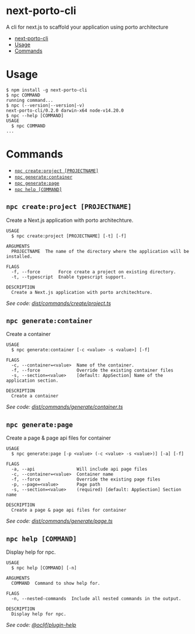 # next-porto-cli
A cli for next.js to scaffold your application using porto architecture

<!-- toc -->
* [next-porto-cli](#next-porto-cli)
* [Usage](#usage)
* [Commands](#commands)
<!-- tocstop -->
# Usage
<!-- usage -->
```sh-session
$ npm install -g next-porto-cli
$ npc COMMAND
running command...
$ npc (--version|--version|-v)
next-porto-cli/0.2.0 darwin-x64 node-v14.20.0
$ npc --help [COMMAND]
USAGE
  $ npc COMMAND
...
```
<!-- usagestop -->
# Commands
<!-- commands -->
* [`npc create:project [PROJECTNAME]`](#npc-createproject-projectname)
* [`npc generate:container`](#npc-generatecontainer)
* [`npc generate:page`](#npc-generatepage)
* [`npc help [COMMAND]`](#npc-help-command)

## `npc create:project [PROJECTNAME]`

Create a Next.js application with porto architechture.

```
USAGE
  $ npc create:project [PROJECTNAME] [-t] [-f]

ARGUMENTS
  PROJECTNAME  The name of the directory where the application will be installed.

FLAGS
  -f, --force       Force create a project on existing directory.
  -t, --typescript  Enable typescript support.

DESCRIPTION
  Create a Next.js application with porto architechture.
```

_See code: [dist/commands/create/project.ts](https://github.com/theianrey/next-porto-cli/blob/v0.2.0/dist/commands/create/project.ts)_

## `npc generate:container`

Create a container

```
USAGE
  $ npc generate:container [-c <value> -s <value>] [-f]

FLAGS
  -c, --container=<value>  Name of the container.
  -f, --force              Override the existing container files
  -s, --section=<value>    [default: AppSection] Name of the application section.

DESCRIPTION
  Create a container
```

_See code: [dist/commands/generate/container.ts](https://github.com/theianrey/next-porto-cli/blob/v0.2.0/dist/commands/generate/container.ts)_

## `npc generate:page`

Create a page & page api files for container

```
USAGE
  $ npc generate:page [-p <value> (-c <value> -s <value>)] [-a] [-f]

FLAGS
  -a, --api                Will include api page files
  -c, --container=<value>  Container name
  -f, --force              Override the existing page files
  -p, --page=<value>       Page path
  -s, --section=<value>    (required) [default: AppSection] Section name

DESCRIPTION
  Create a page & page api files for container
```

_See code: [dist/commands/generate/page.ts](https://github.com/theianrey/next-porto-cli/blob/v0.2.0/dist/commands/generate/page.ts)_

## `npc help [COMMAND]`

Display help for npc.

```
USAGE
  $ npc help [COMMAND] [-n]

ARGUMENTS
  COMMAND  Command to show help for.

FLAGS
  -n, --nested-commands  Include all nested commands in the output.

DESCRIPTION
  Display help for npc.
```

_See code: [@oclif/plugin-help](https://github.com/oclif/plugin-help/blob/v5.1.12/src/commands/help.ts)_
<!-- commandsstop -->
